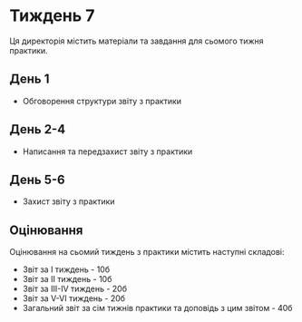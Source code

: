# Тиждень 7

Ця директорія містить матеріали та завдання для сьомого тижня практики.

## День 1
- Обговорення структури звіту з практики

## День 2-4
- Написання та передзахист звіту з практики

## День 5-6
- Захист звіту з практики

## Оцінювання
Оцінювання на сьомий тиждень з практики містить наступні складові:
- Звіт за I тиждень - 10б
- Звіт за II тиждень - 10б
- Звіт за III-IV тиждень - 20б
- Звіт за V-VI тиждень - 20б
- Загальний звіт за сім тижнів практики та доповідь з цим звітом - 40б